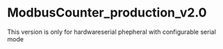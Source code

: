 # ModbusCounter_production_v2.0
This version is only for hardwareserial phepheral with configurable serial mode
